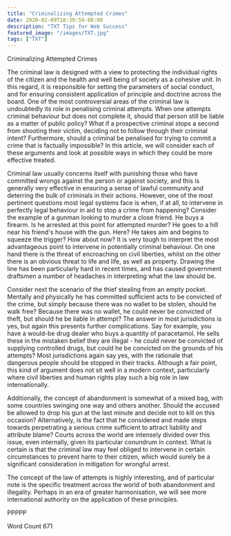 ```yaml
---
title: "Criminalizing Attempted Crimes"
date: 2020-02-09T18:39:59-08:00
description: "TXT Tips for Web Success"
featured_image: "/images/TXT.jpg"
tags: ["TXT"]
---
```


Criminalizing Attempted Crimes

The criminal law is designed with a view to protecting the individual rights of the citizen and the health and well being of society as a cohesive unit.  In this regard, it is responsible for setting the parameters of social conduct, and for ensuring consistent application of principle and doctrine across the board.  One of the most controversial areas of the criminal law is undoubtedly its role in penalising criminal attempts.  When one attempts criminal behaviour but does not complete it, should that person still be liable as a matter of public policy?  What if a prospective criminal stops a second from shooting their victim, deciding not to follow through their criminal intent?  Furthermore, should a criminal be penalised for trying to commit a crime that is factually impossible?  In this article, we will consider each of these arguments and look at possible ways in which they could be more effective treated.

Criminal law usually concerns itself with punishing those who have committed wrongs against the person or against society, and this is generally very effective in ensuring a sense of lawful community and deterring the bulk of criminals in their actions.  However, one of the most pertinent questions most legal systems face is when, if at all, to intervene in perfectly legal behaviour in aid to stop a crime from happening?  Consider the example of a gunman looking to murder a close friend.  He buys a firearm.  Is he arrested at this point for attempted murder?  He goes to a hill near his friend's house with the gun.  Here?  He takes aim and begins to squeeze the trigger?  How about now?  It is very tough to interpret the most advantageous point to intervene in potentially criminal behaviour.  On one hand there is the threat of encroaching on civil liberties, whilst on the other there is an obvious threat to life and life, as well as property.  Drawing the line has been particularly hard in recent times, and has caused government draftsmen a number of headaches in interpreting what the law should be.

Consider next the scenario of the thief stealing from an empty pocket.  Mentally and physically he has committed sufficient acts to be convicted of the crime, but simply because there was no wallet to be stolen, should he walk free?  Because there was no wallet, he could never be convicted of theft, but should he be liable in attempt?  The answer in most jurisdictions is yes, but again this presents further complications.  Say for example, you have a would-be drug dealer who buys a quantity of paracetamol.  He sells these in the mistaken belief they are illegal - he could never be convicted of supplying controlled drugs, but could he be convicted on the grounds of his attempts?  Most jurisdictions again say yes, with the rationale that dangerous people should be stopped in their tracks.  Although a fair point, this kind of argument does not sit well in a modern context, particularly where civil liberties and human rights play such a big role in law internationally.

Additionally, the concept of abandonment is somewhat of a mixed bag, with some countries swinging one way and others another.  Should the accused be allowed to drop his gun at the last minute and decide not to kill on this occasion?  Alternatively, is the fact that he considered and made steps towards perpetrating a serious crime sufficient to attract liability and attribute blame?  Courts across the world are intensely divided over this issue, even internally, given its particular conundrum in context.  What is certain is that the criminal law may feel obliged to intervene in certain circumstances to prevent harm to their citizen, which would surely be a significant consideration in mitigation for wrongful arrest.

The concept of the law of attempts is highly interesting, and of particular note is the specific treatment across the world of both abandonment and illegality.  Perhaps in an era of greater harmonisation, we will see more international authority on the application of these principles.  

PPPPP

Word Count 671

